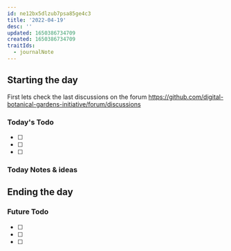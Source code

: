 ```yaml
---
id: ne12bx5dlzub7psa85ge4c3
title: '2022-04-19'
desc: ''
updated: 1650386734709
created: 1650386734709
traitIds:
  - journalNote
---
```



## Starting the day

First lets check the last discussions on the forum https://github.com/digital-botanical-gardens-initiative/forum/discussions

### Today's Todo 

- [ ] 
- [ ] 
- [ ] 

### Today Notes & ideas




## Ending the day

### Future Todo

- [ ] 
- [ ] 
- [ ] 
